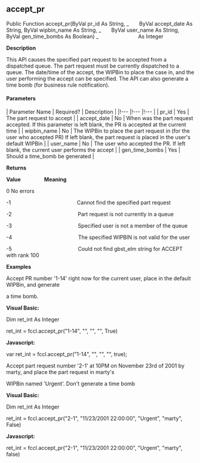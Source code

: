 accept_pr
---------

Public Function accept_pr(ByVal pr_id As String, _
      ByVal accept_date As String, ByVal wipbin_name As String, _
      ByVal user_name As String, ByVal gen_time_bombs As Boolean) _
                          As Integer

**Description**

This API causes the specified part request to be accepted from a dispatched queue. The part request must be currently dispatched to a queue. The date/time of the accept, the WIPBin to place the case in, and the user performing the accept can be specified. The API can also generate a time bomb (for business rule notification).

#### Parameters

| Parameter Name | Required? | Description |
|!--- |!--- |!--- |
| pr_id | Yes | The part request to accept |
| accept_date | No | When was the part request accepted. If this parameter is left blank, the PR is accepted at the current time |
| wipbin_name | No | The WIPBin to place the part request in (for the user who accepted PR) If left blank, the part request is placed in the user's default WIPBin |
| user_name | No | The user who accepted the PR. If left blank, the current user performs the accept |
| gen_time_bombs | Yes | Should a time_bomb be generated |

**Returns**

**Value**                **Meaning**

0 No errors

-1                                             Cannot find the specified part request

-2                                             Part request is not currently in a queue

-3                                             Specified user is not a member of the queue

-4                                             The specified WIPBIN is not valid for the user

-5                                             Could not find gbst_elm string for ACCEPT with rank 100

**Examples**

 Accept PR number '1-14' right now for the current user, place in the default WIPBin, and generate

a time bomb.

**Visual Basic:**

Dim ret_int As Integer

ret_int = fccl.accept_pr("1-14", "", "", "", True)

**Javascript:**

var ret_int = fccl.accept_pr("1-14", "", "", "", true);

 Accept part request number '2-1' at 10PM on November 23rd of 2001 by marty, and place the part request in marty's

WIPBin named 'Urgent'. Don't generate a time bomb

**Visual Basic:**

Dim ret_int As Integer

ret_int = fccl.accept_pr("2-1", "11/23/2001 22:00:00", "Urgent", "marty", False)

**Javascript:**

ret_int = fccl.accept_pr("2-1", "11/23/2001 22:00:00", "Urgent", "marty", false)